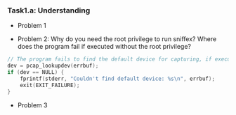 ### Task1.a: Understanding

- Problem 1

- Problem 2: Why do you need the root privilege to run sniffex? Where does the program fail if executed without the root privilege?
```c
// The program fails to find the default device for capturing, if executed without no root privilege
dev = pcap_lookupdev(errbuf);
if (dev == NULL) {
	fprintf(stderr, "Couldn't find default device: %s\n", errbuf);
	exit(EXIT_FAILURE);
}

```

- Problem 3

